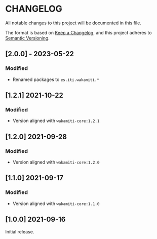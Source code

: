 # CHANGELOG


All notable changes to this project will be documented in this file.

The format is based on [Keep a Changelog][1],
and this project adheres to [Semantic Versioning][2].

## [2.0.0] - 2023-05-22

### Modified

- Renamed packages to ```es.iti.wakamiti.*```


## [1.2.1] 2021-10-22
### Modified
- Version aligned with `wakamiti-core:1.2.1`

## [1.2.0] 2021-09-28
### Modified
- Version aligned with `wakamiti-core:1.2.0`

## [1.1.0] 2021-09-17

### Modified
- Version aligned with `wakamiti-core:1.1.0`

## [1.0.0] 2021-09-16

Initial release.


[1]: <https://keepachangelog.com/en/1.0.0/>
[2]: <https://semver.org>